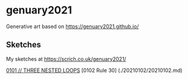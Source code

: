 # genuary2021

Generative art based on https://genuary2021.github.io/

## Sketches
My sketches at https://scrich.co.uk/genuary2021/

[0101 // THREE NESTED LOOPS](./20210101/20210101.md)
[0102 Rule 30] (./20210102/20210102.md)
